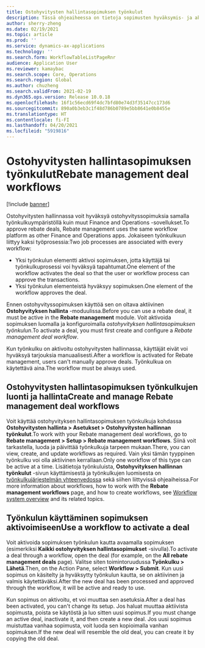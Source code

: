 ```yaml
---
title: Ostohyvitysten hallintasopimuksen työnkulut
description: Tässä ohjeaiheessa on tietoja sopimusten hyväksymis- ja aktivointityönkulun määrittäminen ostohyvitysten hallintasopimuksia varten.
author: sherry-zheng
ms.date: 02/19/2021
ms.topic: article
ms.prod: ''
ms.service: dynamics-ax-applications
ms.technology: ''
ms.search.form: WorkflowTableListPageRnr
audience: Application User
ms.reviewer: kamaybac
ms.search.scope: Core, Operations
ms.search.region: Global
ms.author: chuzheng
ms.search.validFrom: 2021-02-19
ms.dyn365.ops.version: Release 10.0.18
ms.openlocfilehash: 16f1c56ecd69f4dc7bfd80e74d3f35147cc173d6
ms.sourcegitcommit: 890a0b3eb3c1f48d786b0789e5bb8641e0b8455e
ms.translationtype: HT
ms.contentlocale: fi-FI
ms.lasthandoff: 04/20/2021
ms.locfileid: "5919816"
---
```

# <a name="rebate-management-deal-workflows"></a><span data-ttu-id="ba22f-103">Ostohyvitysten hallintasopimuksen työnkulut</span><span class="sxs-lookup"><span data-stu-id="ba22f-103">Rebate management deal workflows</span></span>

[!include [banner](../includes/banner.md)]

<span data-ttu-id="ba22f-104">Ostohyvitysten hallinnassa voit hyväksyä ostohyvityssopimuksia samalla työnkulkuympäristöllä kuin muut Finance and Operations -sovellukset.</span><span class="sxs-lookup"><span data-stu-id="ba22f-104">To approve rebate deals, Rebate management uses the same workflow platform as other Finance and Operations apps.</span></span> <span data-ttu-id="ba22f-105">Jokaiseen työnkulkuun liittyy kaksi työprosessia:</span><span class="sxs-lookup"><span data-stu-id="ba22f-105">Two job processes are associated with every workflow:</span></span>

- <span data-ttu-id="ba22f-106">Yksi työnkulun elementti aktivoi sopimuksen, jotta käyttäjä tai työnkulkuprosessi voi hyväksyä tapahtumat.</span><span class="sxs-lookup"><span data-stu-id="ba22f-106">One element of the workflow activates the deal so that the user or workflow process can approve the transactions.</span></span>
- <span data-ttu-id="ba22f-107">Yksi työnkulun elementeistä hyväksyy sopimuksen.</span><span class="sxs-lookup"><span data-stu-id="ba22f-107">One element of the workflow approves the deal.</span></span>

<span data-ttu-id="ba22f-108">Ennen ostohyvityssopimuksen käyttöä sen on oltava aktiivinen **Ostohyvityksen hallinta** -moduulissa.</span><span class="sxs-lookup"><span data-stu-id="ba22f-108">Before you can use a rebate deal, it must be active in the **Rebate management** module.</span></span> <span data-ttu-id="ba22f-109">Voit aktivoida sopimuksen luomalla ja konfiguroimalla *ostohyvityksen hallintasopimuksen työnkulun*.</span><span class="sxs-lookup"><span data-stu-id="ba22f-109">To activate a deal, you must first create and configure a *Rebate management deal workflow*.</span></span>

<span data-ttu-id="ba22f-110">Kun työnkulku on aktivoitu ostohyvitysten hallinnassa, käyttäjät eivät voi hyväksyä tarjouksia manuaalisesti.</span><span class="sxs-lookup"><span data-stu-id="ba22f-110">After a workflow is activated for Rebate management, users can't manually approve deals.</span></span> <span data-ttu-id="ba22f-111">Työnkulkua on käytettävä aina.</span><span class="sxs-lookup"><span data-stu-id="ba22f-111">The workflow must be always used.</span></span>

## <a name="create-and-manage-rebate-management-deal-workflows"></a><span data-ttu-id="ba22f-112">Ostohyvitysten hallintasopimuksen työnkulkujen luonti ja hallinta</span><span class="sxs-lookup"><span data-stu-id="ba22f-112">Create and manage Rebate management deal workflows</span></span>

<span data-ttu-id="ba22f-113">Voit käyttää ostohyvityksen hallintasopimuksen työnkulkuja kohdassa **Ostohyvitysten hallinta \> Asetukset \> Ostohyvitysten hallinnan työnkulut**.</span><span class="sxs-lookup"><span data-stu-id="ba22f-113">To work with your Rebate management deal workflows, go to **Rebate management \> Setup \> Rebate management workflows**.</span></span> <span data-ttu-id="ba22f-114">Siinä voit tarkastella, luoda ja päivittää työnkulkuja tarpeen mukaan.</span><span class="sxs-lookup"><span data-stu-id="ba22f-114">There, you can view, create, and update workflows as required.</span></span> <span data-ttu-id="ba22f-115">Vain yksi tämän tyyppinen työnkulku voi olla aktiivinen kerrallaan.</span><span class="sxs-lookup"><span data-stu-id="ba22f-115">Only one workflow of this type can be active at a time.</span></span> <span data-ttu-id="ba22f-116">Lisätietoja työnkuluista, **Ostohyvityksen hallinnan työnkulut** -sivun käyttämisestä ja työnkulkujen luomisesta on [työnkulkujärjestelmän yhteenvedossa](../../fin-ops-core/fin-ops/organization-administration/overview-workflow-system.md) sekä siihen liittyvissä ohjeaiheissa.</span><span class="sxs-lookup"><span data-stu-id="ba22f-116">For more information about workflows, how to work with the **Rebate management workflows** page, and how to create workflows, see [Workflow system overview](../../fin-ops-core/fin-ops/organization-administration/overview-workflow-system.md) and its related topics.</span></span>

## <a name="use-a-workflow-to-activate-a-deal"></a><span data-ttu-id="ba22f-117">Työnkulun käyttäminen sopimuksen aktivoimiseen</span><span class="sxs-lookup"><span data-stu-id="ba22f-117">Use a workflow to activate a deal</span></span>

<span data-ttu-id="ba22f-118">Voit aktivoida sopimuksen työnkulun kautta avaamalla sopimuksen (esimerkiksi **Kaikki ostohyvityksen hallintasopimukset** -sivulla).</span><span class="sxs-lookup"><span data-stu-id="ba22f-118">To activate a deal through a workflow, open the deal (for example, on the **All rebate management deals** page).</span></span> <span data-ttu-id="ba22f-119">Valitse siten toimintoruudussa **Työnkulku \> Lähetä**.</span><span class="sxs-lookup"><span data-stu-id="ba22f-119">Then, on the Action Pane, select **Workflow \> Submit**.</span></span> <span data-ttu-id="ba22f-120">Kun uusi sopimus on käsitelty ja hyväksytty työnkulun kautta, se on aktiivinen ja valmis käytettäväksi.</span><span class="sxs-lookup"><span data-stu-id="ba22f-120">After the new deal has been processed and approved through the workflow, it will be active and ready to use.</span></span>

<span data-ttu-id="ba22f-121">Kun sopimus on aktivoitu, et voi muuttaa sen asetuksia.</span><span class="sxs-lookup"><span data-stu-id="ba22f-121">After a deal has been activated, you can't change its setup.</span></span> <span data-ttu-id="ba22f-122">Jos haluat muuttaa aktiivista sopimusta, poista se käytöstä ja luo sitten uusi sopimus.</span><span class="sxs-lookup"><span data-stu-id="ba22f-122">If you must change an active deal, inactivate it, and then create a new deal.</span></span> <span data-ttu-id="ba22f-123">Jos uusi sopimus muistuttaa vanhaa sopimusta, voit luoda sen kopioimalla vanhan sopimuksen.</span><span class="sxs-lookup"><span data-stu-id="ba22f-123">If the new deal will resemble the old deal, you can create it by copying the old deal.</span></span>
